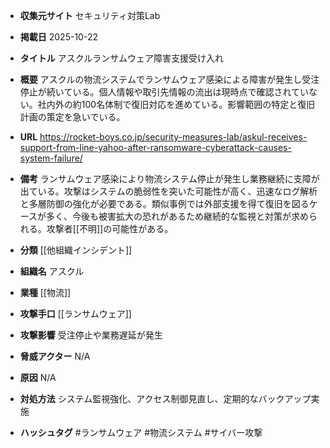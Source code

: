 - **収集元サイト**
セキュリティ対策Lab

- **掲載日**
2025-10-22

- **タイトル**
アスクルランサムウェア障害支援受け入れ

- **概要**
アスクルの物流システムでランサムウェア感染による障害が発生し受注停止が続いている。個人情報や取引先情報の流出は現時点で確認されていない。社内外の約100名体制で復旧対応を進めている。影響範囲の特定と復旧計画の策定を急いでいる。

- **URL**
https://rocket-boys.co.jp/security-measures-lab/askul-receives-support-from-line-yahoo-after-ransomware-cyberattack-causes-system-failure/

- **備考**
ランサムウェア感染により物流システム停止が発生し業務継続に支障が出ている。攻撃はシステムの脆弱性を突いた可能性が高く、迅速なログ解析と多層防御の強化が必要である。類似事例では外部支援を得て復旧を図るケースが多く、今後も被害拡大の恐れがあるため継続的な監視と対策が求められる。攻撃者[[不明]]の可能性がある。

- **分類**
[[他組織インシデント]]

- **組織名**
アスクル

- **業種**
[[物流]]

- **攻撃手口**
[[ランサムウェア]]

- **攻撃影響**
受注停止や業務遅延が発生

- **脅威アクター**
N/A

- **原因**
N/A

- **対処方法**
システム監視強化、アクセス制御見直し、定期的なバックアップ実施

- **ハッシュタグ**
#ランサムウェア #物流システム #サイバー攻撃
